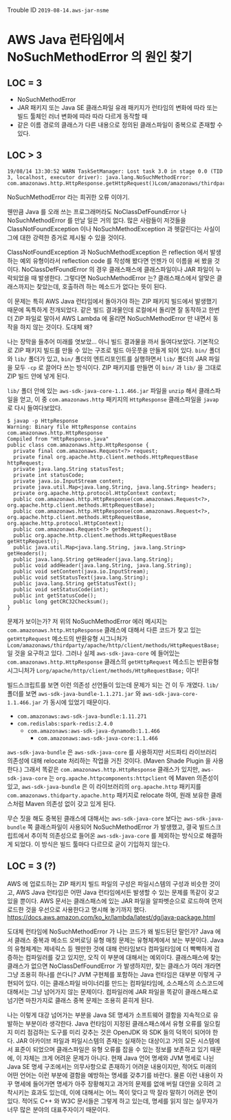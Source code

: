 Trouble ID `2019-08-14.aws-jar-nsme`

# AWS Java 런타임에서 NoSuchMethodError 의 원인 찾기

## LOC = 3

- NoSuchMethodError
- JAR 패키지 또는 Java SE 클래스파일 유래 패키지가 런타임의 변화에 따라 또는 빌드 툴체인 러너 변화에 따라 따라 다르게 동작할 때
- 같은 이름 경로의 클래스가 다른 내용으로 정의된 클래스파일이 중복으로 존재할 수 있다.

## LOC &gt; 3

````
19/08/14 13:30:52 WARN TaskSetManager: Lost task 3.0 in stage 0.0 (TID 3, localhost, executor driver): java.lang.NoSuchMethodError: com.amazonaws.http.HttpResponse.getHttpRequest()Lcom/amazonaws/thirdparty/apache/http/client/methods/HttpRequestBase;
````

NoSuchMethodError 라는 희귀한 오류 이야기.

웬만큼 Java 를 오래 쓰는 프로그래머라도 NoClassDefFoundError 나 NoSuchMethodError 를 만날 일은 거의 없다. 많은 사람들이 저것들을 ClassNotFoundException 이나 NoSuchMethodException 과 헷갈린다는 사실이 그에 대한 강력한 증거로 제시될 수 있을 것이다.

ClassNotFoundException 과 NoSuchMethodException 은 reflection 에서 발생하는 예외 유형이라서 reflection code 를 작성해 봤다면 언젠가 이 이름을 써 봤을 것이다. NoClassDefFoundError 의 경우 클래스패스에 클래스파일이나 JAR 파일이 누락되었을 때 발생한다. 그렇다면 NoSuchMethodError 는? 클래스패스에서 알맞은 클래스까지는 찾았는데, 호출하려 하는 메소드가 없다는 뜻이 된다.

이 문제는 특히 AWS Java 런타임에서 돌아가야 하는 ZIP 패키지 빌드에서 발생했기 때문에 독특하게 전개되었다. 같은 빌드 결과물인데 로컬에서 돌리면 잘 동작하고 한번 더 ZIP 파일로 말아서 AWS Lambda 에 올리면 NoSuchMethodError 만 내면서 동작을 하지 않는 것이다. 도대체 왜?

나는 장막을 들추어 미래를 엿보았&hellip; 아니 빌드 결과물을 까서 들여다보았다. 기본적으로 ZIP 패키지 빌드를 만들 수 있는 구조로 빌드 아웃풋을 만들게 되어 있다. `bin/` 폴더와 `lib/` 폴더가 있고, `bin/` 폴더의 엔트리포인트를 실행하면서 `lib/` 폴더의 JAR 파일을 모두 `-cp` 로 끌어다 쓰는 방식이다. ZIP 패키지를 만들면 이 `bin/` 과  `lib/` 을 그대로 ZIP 빌드 안에 넣게 된다.

`lib/` 폴더 안에 있는 `aws-sdk-java-core-1.1.466.jar` 파일을 `unzip` 해서 클래스파일을 얻고, 이 중 `com.amazonaws.http` 패키지의 `HttpResponse` 클래스파일을 `javap` 로 다시 들여다보았다.

```
$ javap -p HttpResponse
Warning: Binary file HttpResponse contains com.amazonaws.http.HttpResponse
Compiled from "HttpResponse.java"
public class com.amazonaws.http.HttpResponse {
  private final com.amazonaws.Request<?> request;
  private final org.apache.http.client.methods.HttpRequestBase httpRequest;
  private java.lang.String statusTest;
  private int statusCode;
  private java.io.InputStream content;
  private java.util.Map<java.lang.String, java.lang.String> headers;
  private org.apache.http.protocol.HttpContext context;
  public com.amazonaws.http.HttpResponse(com.amazonaws.Request<?>, org.apache.http.client.methods.HttpRequestBase);
  public com.amazonaws.http.HttpResponse(com.amazonaws.Request<?>, org.apache.http.client.methods.HttpRequestBase, org.apache.http.protocol.HttpContext);
  public com.amazonaws.Request<?> getRequest();
  public org.apache.http.client.methods.HttpRequestBase getHttpRequest();
  public java.util.Map<java.lang.String, java.lang.String> getHeaders();
  public java.lang.String getHeader(java.lang.String);
  public void addHeader(java.lang.String, java.lang.String);
  public void setContent(java.io.InputStream);
  public void setStatusText(java.lang.String);
  public java.lang.String getStatusText();
  public void setStatusCode(int);
  public int getStatusCode();
  public long getCRC32Checksum();
}
```

문제가 보이는가? 저 위의 NoSuchMethodError 에러 메시지는 `com.amazonaws.http.HttpResponse` 클래스에 대해서 다른 코드가 찾고 있는 `getHttpRequest` 메소드의 반환유형 시그니처가 `Lcom/amazonaws/thirdparty/apache/http/client/methods/HttpRequestBase;` 일 것을 요구하고 있다. 그러나 실제 `aws-sdk-java-core` 에 들어있는 `com.amazonaws.http.HttpResponse` 클래스의 `getHttpRequest` 메소드는 반환유형 시그니처가 `Lorg/apache/http/client/methods/HttpRequestBase;` 이다!

빌드스크립트를 보면 이런 의존성 선언들이 있는데 문제가 되는 건 이 두 개였다. `lib/` 폴더를 보면 `aws-sdk-java-bundle-1.1.271.jar` 와 `aws-sdk-java-core-1.1.466.jar` 가 동시에 있었기 때문이다.

- `com.amazonaws:aws-sdk-java-bundle:1.11.271`
- `com.redislabs:spark-redis:2.4.0`
  - `com.amazonaws:aws-sdk-java-dynamodb:1.1.466`
    - `com.amazonaws:aws-sdk-java-core:1.1.466`

`aws-sdk-java-bundle` 은 `aws-sdk-java-core` 를 사용하지만 서드파티 라이브러리 의존성에 대해 relocate 처리하는 작업을 거친 것이다. (Maven Shade Plugin 을 사용한다.) 그래서 똑같은 `com.amazonaws.http.HttpResponse` 클래스가 있지만, `aws-sdk-java-core` 는 `org.apache.httpcomponents:httpclient` 에 Maven 의존성이 있고, `aws-sdk-java-bundle` 은 이 라이브러리의 `org.apache.http` 패키지를 `com.amazonaws.thidparty.apache.http` 패키지로 relocate 하여, 원래 보유한 클래스처럼 Maven 의존성 없이 갖고 있게 된다.

무슨 짓을 해도 중복된 클래스에 대해서는 `aws-sdk-java-core` 보다는 `aws-sdk-java-bundle` 쪽 클래스파일이 사용되어 NoSuchMethodError 가 발생했고, 결국 빌드스크립트에서 추이적 의존성으로 들어온 `aws-sdk-java-core` 를 제외하는 방식으로 해결하게 되었다. 이 방식은 빌드 툴마다 다르므로 굳이 기입하지 않는다.

## LOC = 3 (?)

AWS 에 업로드하는 ZIP 패키지 빌드 파일의 구성은 파일시스템의 구성과 비슷한 것이고, AWS Java 런타임은 어떤 Java 런타임에서든 발생할 수 있는 문제를 똑같이 갖고 있을 뿐이다. AWS 문서는 클래스패스에 있는 JAR 파일을 알파벳순으로 로드하여 먼저 로드한 것을 우선으로 사용한다고 명시해 놓기까지 했다. <https://docs.aws.amazon.com/ko_kr/lambda/latest/dg/java-package.html>

도대체 런타임에 NoSuchMethodError 가 나는 코드가 왜 빌드된단 말인가? Java 에서 클래스 중복과 메소드 오버로딩 유형 매칭 문제는 유형체계에서 보는 부분이다. Java 의 유형체계는 제네릭스 등 웬만한 것에 대해 런타임보다 컴파일타임에 더 빡빡하게 검증하는 컴파일러를 갖고 있지만, 오직 이 부분에 대해서는 예외이다. 클래스패스에 찾는 클래스가 없으면 NoClassDefFoundError 가 발생하지만, 찾는 클래스가 여러 개라면 그냥 조용히 하나를 쓴다니? JVM 구현체를 포함하는 Java 런타임은 대부분 이렇게 구현되어 있다. 이는 클래스파일 바이너리를 만드는 컴파일타임에, 소스패스의 소스코드에 대해서는 그냥 넘어가지 않는 문제이다. 컴파일러에 JAR 파일을 똑같이 클래스패스로 넘기면 마찬가지로 클래스 중복 문제는 조용히 묻히게 된다. 

나는 이렇게 대강 넘어가는 부분을 Java SE 명세가 소프트웨어 결함을 지속적으로 유발하는 부분이라 생각한다. Java 런타임이 지정된 클래스패스에서 유형 오류를 일으킬지 미리 점검하는 도구를 미리 갖추는 것은 OpenJDK 와 SDK 들의 덕목이 되어야 한다. JAR 아카이브 파일과 파일시스템의 존재는 실재하는 대상이고 거의 모든 시스템에서 표준이 되었으며 클래스파일은 유형 오류를 잡을 수 있는 정보를 보존하고 있기 때문에, 이 자체는 크게 어려운 문제가 아니다. 현재 Java 언어 명세와 JVM 명세로 나뉜 Java SE 명세 구조에서는 의무사항으로 존재하기 어려운 내용이지만, 적어도 미래의 어떤 언어는 이런 부분에 결함을 예방하는 명세를 갖추기를 바란다. 물론 이런 내용이 자꾸 명세에 들어가면 명세가 아주 장황해지고 과거의 문제를 없애 버릴 대안을 오히려 고착시키는 효과도 있는데, 이에 대해서는 어느 쪽이 맞다고 딱 잘라 말하기 어려운 면이 있다. 적어도 C++ 와 W3C 문서들은 그렇게 하고 있는데, 명세를 읽지 않는 실무자가 너무 많은 분야의 대표주자이기 때문이다.